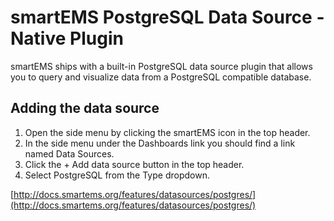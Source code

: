 # smartEMS PostgreSQL Data Source -  Native Plugin

smartEMS ships with a built-in PostgreSQL data source plugin that allows you to query and visualize data from a PostgreSQL compatible database.

## Adding the data source

1. Open the side menu by clicking the smartEMS icon in the top header.
2. In the side menu under the Dashboards link you should find a link named Data Sources.
3. Click the + Add data source button in the top header.
4. Select PostgreSQL from the Type dropdown.

[http://docs.smartems.org/features/datasources/postgres/](http://docs.smartems.org/features/datasources/postgres/)
